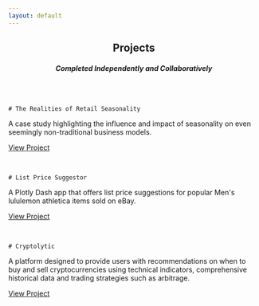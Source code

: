 ```yaml
---
layout: default
---
```

<h2 style='text-align:center'>Projects</h2>
<h4 style='text-align:center'><i>Completed Independently and Collaboratively</i></h4>

<br>
<br>

```
# The Realities of Retail Seasonality
```

A case study highlighting the influence and impact of seasonality on even seemingly non-traditional business models.

[View Project](https://medium.com/@bickell.taylor/a-case-study-what-3-000-sales-on-ebay-taught-me-about-the-realities-of-retail-seasonality-85bc9421e2f4)

<br>

```
# List Price Suggestor
```

A Plotly Dash app that offers list price suggestions for popular Men's lululemon athletica items sold on eBay.

[View Project](https://list-price-suggestor.herokuapp.com/)

<br>

```
# Cryptolytic
```

A platform designed to provide users with recommendations on when to buy and sell cryptocurrencies using technical indicators, comprehensive historical data and trading strategies such as arbitrage.

[View Project](https://medium.com/@bickell.taylor/lambda-labs-introducing-cryptolytic-b9510f734a5f)
